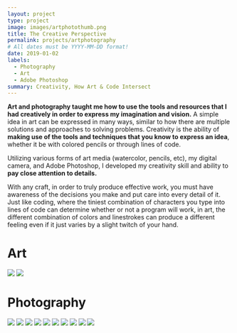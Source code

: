 ```yaml
---
layout: project
type: project
image: images/artphotothumb.png
title: The Creative Perspective
permalink: projects/artphotography
# All dates must be YYYY-MM-DD format!
date: 2019-01-02
labels:
  - Photography
  - Art
  - Adobe Photoshop
summary: Creativity, How Art & Code Intersect
---
```


**Art and photography taught me how to use the tools and resources that I had creatively in order to express my imagination and vision.**  A simple idea in art can be expressed in many ways, similar to how there are multiple solutions and approaches to solving problems.  Creativity is the ability of **making use of the tools and techniques that you know to express an idea**, whether it be with colored pencils or through lines of code.

Utilizing various forms of art media (watercolor, pencils, etc), my digital camera, and Adobe Photoshop, I developed my creativity skill and ability to **pay close attention to details.** 

With any craft, in order to truly produce effective work, you must have awareness of the decisions you make and put care into every detail of it. Just like coding, where the tiniest combination of characters you type into lines of code can determine whether or not a program will work, in art, the different combination of colors and linestrokes can produce a different feeling even if it just varies by a slight twitch of your hand.



# Art
<img class="ui centered image" src="../images/gd14.png">
<img class="ui centered image" src="../images/gd15.png">

# Photography
<img class="ui centered image" src="../images/gd25.png">
<img class="ui centered image" src="../images/gd16.png">
<img class="ui centered image" src="../images/gd17.png">
<img class="ui centered image" src="../images/gd18.png">
<img class="ui centered image" src="../images/gd19.png">
<img class="ui centered image" src="../images/gd20.png">
<img class="ui centered image" src="../images/gd21.png">
<img class="ui centered image" src="../images/gd22.png">
<img class="ui centered image" src="../images/gd23.png">
<img class="ui centered image" src="../images/gd24.png">


